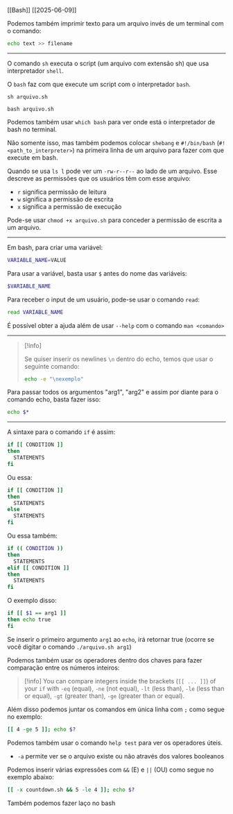 [[Bash]]
[[2025-06-09]]


Podemos também imprimir texto para um arquivo invés de um terminal com o comando:
```bash
echo text >> filename
```

___
O comando `sh` executa o script (um arquivo com extensão sh) que usa interpretador `shell`. 

O `bash` faz com que execute um script com o interpretador `bash`.

```shell
sh arquivo.sh
```

```shell
bash arquivo.sh
```


Podemos também usar `which bash` para ver onde está o interpretador de bash no terminal. 

Não somente isso, mas também podemos colocar `shebang` e `#!/bin/bash` (`#!<path_to_interpreter>`) na primeira linha de um arquivo para fazer com que execute em bash. 

Quando se usa `ls l` pode ver um `-rw-r--r--` ao lado de um arquivo. Esse descreve as permissões que os usuários têm com esse arquivo:
- `r` significa permissão de leitura
- `w` significa a permissão de escrita
- `x` significa a permissão de execução

Pode-se usar `chmod +x arquivo.sh` para conceder a permissão de escrita a um arquivo.

___
Em bash, para criar uma variável:
```bash
VARIABLE_NAME=VALUE
```

Para usar a variável, basta usar `$` antes do nome das variáveis:
```bash
$VARIABLE_NAME
```

Para receber o input de um usuário, pode-se usar o comando `read`:
```bash
read VARIABLE_NAME
```

É possível obter a ajuda além de usar `--help` com o comando `man <comando>`

___
> [!info] 
> 
> Se quiser inserir os newlines `\n` dentro do echo, temos que usar o seguinte comando:
> ```bash
> echo -e "\nexemplo"
> ```

Para passar todos os argumentos "arg1", "arg2" e assim por diante para o comando echo, basta fazer isso:
```bash
echo $*
```

___

A sintaxe para o comando `if` é assim:
```sh
if [[ CONDITION ]]
then
  STATEMENTS
fi
```
Ou essa:
```sh
if [[ CONDITION ]]
then
  STATEMENTS
else
  STATEMENTS
fi
```
Ou essa também:
```sh
if (( CONDITION ))
then
  STATEMENTS
elif [[ CONDITION ]]
then
  STATEMENTS
fi
```


O exemplo disso:
```sh
if [[ $1 == arg1 ]]
then echo true
fi
```
Se inserir o primeiro argumento `arg1` ao `echo`,  irá retornar true (ocorre se você digitar o comando `./arquivo.sh arg1`)

Podemos também usar os operadores dentro dos chaves para fazer comparação entre os números inteiros:

> [!info]
> You can compare integers inside the brackets (`[[ ... ]]`) of your `if` with `-eq` (equal), `-ne` (not equal), `-lt` (less than), `-le` (less than or equal), `-gt` (greater than), `-ge` (greater than or equal).

Além disso podemos juntar os comandos em única linha com `;` como segue no exemplo:
```sh
[[ 4 -ge 5 ]]; echo $?
```

Podemos também usar o comando `help test` para ver os operadores úteis.
- `-a` permite ver se o arquivo existe ou não através dos valores booleanos

Podemos inserir várias expressões com `&&` (E) e `||` (OU) como segue no exemplo abaixo:
```sh
[[ -x countdown.sh && 5 -le 4 ]]; echo $?
```

Também podemos fazer laço no bash 

